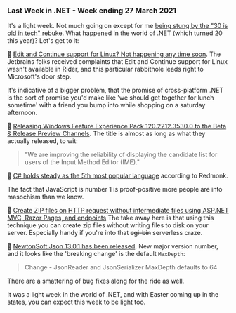 ### Last Week in .NET - Week ending 27 March 2021

It's a light week.  Not much going on except for me [being stung by the "30 is old in tech" rebuke](https://twitter.com/gortok/status/1376281359342256131).  What happened in the world of .NET (which turned 20 this year)? Let's get to it:

🤞 [Edit and Continue support for Linux? Not happening any time soon](https://github.com/dotnet/runtime/issues/12409).  The Jetbrains folks received complaints that Edit and Continue support for Linux wasn't available in Rider, and this particular rabbithole leads right to Microsoft's door step.

It's indicative of a bigger problem, that the promise of cross-platform .NET is the sort of promise you'd make like 'we should get together for lunch sometime' with a friend you bump into while shopping on a saturday afternoon.

💫 [Releasing Windows Feature Experience Pack 120.2212.3530.0 to the Beta & Release Preview Channels](https://blogs.windows.com/windows-insider/2021/03/25/releasing-windows-feature-experience-pack-120-2212-3530-0-to-the-beta-release-preview-channels/).  The title is almost as long as what they actually released, to wit: 

> "We are improving the reliability of displaying the candidate list for users of the Input Method Editor (IME)."

🔨 [C# holds steady as the 5th most popular language](https://www.zdnet.com/article/programming-language-rankings-javascript-still-rules-python-holds-off-java/?utm_content=156352590&utm_medium=social&utm_source=twitter&hss_channel=tw-4083531) according to Redmonk.

The fact that JavaScript is number 1 is proof-positive more people are into masochism than we know.

💾 [Create ZIP files on HTTP request without intermediate files using ASP.NET MVC, Razor Pages, and endpoints](https://swimburger.net/blog/dotnet/create-zip-files-on-http-request-without-intermediate-files-using-aspdotnet-mvc-razor-pages-and-endpoints) The take away here is that using this technique you can create zip files without writing files to disk on your server.  Especially handy if you're into that <strike>cgi-bin</strike> serverless craze.

🎁 [NewtonSoft.Json 13.0.1 has been released](https://github.com/JamesNK/Newtonsoft.Json/releases/tag/13.0.1).  New major version number, and it looks like the 'breaking change' is the default `MaxDepth`:

> Change - JsonReader and JsonSerializer MaxDepth defaults to 64

There are a smattering of bug fixes along for the ride as well.

It was a light week in the world of .NET, and with Easter coming up in the states, you can expect this week to be light too.
